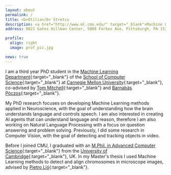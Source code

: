 ```yaml
---
layout: about
permalink: /
title: <b>Otilia</b> Stretcu
description: <a href="http://www.ml.cmu.edu/" target="_blank">Machine Learning Department</a> • <a href="http://www.cs.cmu.edu/" target="_blank">School of Computer Science</a> • <a href="http://www.cmu.edu/" target="_blank">Carnegie Mellon University</a>
address: 8021 Gates Hillman Center, 5000 Forbes Ave, Pittsburgh, PA 15213

profile:
  align: right
  image: prof_pic.jpg

news: true
---
```


I am a third year PhD student in the [Machine Learning Department](http://www.ml.cmu.edu/){:target="_blank"} of the [School of Computer Science](https://www.scs.cmu.edu/){:target="_blank"} at [Carnegie Mellon University](http://www.cmu.edu/){:target="_blank"}, co-advised by [Tom Mitchell](http://www.cs.cmu.edu/~tom/){:target="_blank"} and
[Barnabàs Pòczos](http://www.cs.cmu.edu/~bapoczos/){:target="_blank"}.

My PhD research focuses on developing Machine Learning methods applied in Neuroscience, with the goal of understanding how the brain understands language and controls speech. I am also interested in creating AI agents that can understand language and reason, therefore I am also working on Natural Language Processing with a focus on question answering and problem solving.
Previously, I did some research in Computer Vision, with the goal of detecting and tracking objects in video.

Before I joined CMU, I graduated with an [M.Phil. in Advanced Computer Science](https://www.cst.cam.ac.uk/admissions/acs){:target="_blank"} from the [University of Cambridge](https://www.cam.ac.uk/){:target="_blank"}, UK.
In my Master's thesis I used Machine Learning methods to detect and align chromosomes in microscope images, advised by [Pietro Lió](https://www.cl.cam.ac.uk/~pl219/){:target="_blank"}.
